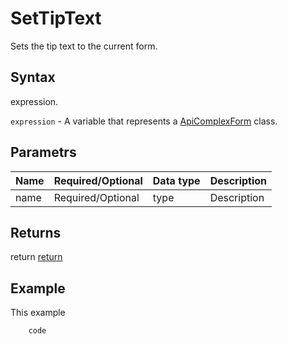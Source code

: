# SetTipText

Sets the tip text to the current form.

## Syntax

expression.

`expression` - A variable that represents a [ApiComplexForm](../ApiComplexForm.md) class.

## Parametrs

| **Name** | **Required/Optional** | **Data type** | **Description** |
| ------------- | ------------- | ------------- | ------------- |
| name | Required/Optional | type | Description |

## Returns

return
[return](todo_link)

## Example

This example

```javascript
	code
```